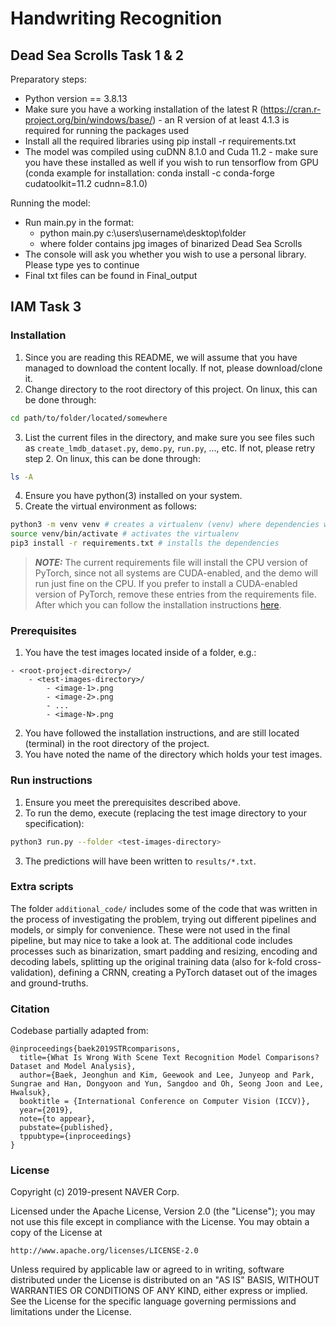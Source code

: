 # Handwriting Recognition

## Dead Sea Scrolls Task 1 & 2

Preparatory steps:
- Python version == 3.8.13
- Make sure you have a working installation of the latest R (https://cran.r-project.org/bin/windows/base/) - an R version of at least 4.1.3 is required for running the packages used
- Install all the required libraries using pip install -r requirements.txt
- The model was compiled using cuDNN 8.1.0 and Cuda 11.2 - make sure you have these installed as well if you wish to run tensorflow from GPU (conda example for installation: conda install -c conda-forge cudatoolkit=11.2 cudnn=8.1.0)

Running the model:
- Run main.py in the format:
	- python main.py c:\users\username\desktop\folder 
	- where folder contains jpg images of binarized Dead Sea Scrolls
- The console will ask you whether you wish to use a personal library. Please type yes to continue  
- Final txt files can be found in Final_output

## IAM Task 3

### Installation

1. Since you are reading this README, we will assume that you have managed to download the content locally. If not, please download/clone it.
2. Change directory to the root directory of this project. On linux, this can be done through:
```bash
cd path/to/folder/located/somewhere
```
3. List the current files in the directory, and make sure you see files such as `create_lmdb_dataset.py`, `demo.py`, `run.py`, ..., etc. If not, please retry step 2. On linux, this can be done through:
```bash
ls -A
```
4. Ensure you have python(3) installed on your system.
5. Create the virtual environment as follows:
``` bash
python3 -m venv venv # creates a virtualenv (venv) where dependencies will be installed
source venv/bin/activate # activates the virtualenv
pip3 install -r requirements.txt # installs the dependencies
```
> **_NOTE:_** The current requirements file will install the CPU version of PyTorch, since not all systems are CUDA-enabled, and the demo will run just fine on the CPU. If you prefer to install a CUDA-enabled version of PyTorch, remove these entries from the requirements file. After which you can follow the installation instructions [here](https://pytorch.org/).

### Prerequisites
1. You have the test images located inside of a folder, e.g.:
```
- <root-project-directory>/
    - <test-images-directory>/
        - <image-1>.png
        - <image-2>.png
        - ...
        - <image-N>.png
```
2. You have followed the installation instructions, and are still located (terminal) in the root directory of the project.
3. You have noted the name of the directory which holds your test images.

### Run instructions
1. Ensure you meet the prerequisites described above.
2. To run the demo, execute (replacing the test image directory to your specification):
```bash
python3 run.py --folder <test-images-directory>
```
3. The predictions will have been written to `results/*.txt`.

### Extra scripts
The folder `additional_code/` includes some of the code that was written in the process of investigating the problem, trying out different pipelines and models, or simply for convenience. These were not used in the final pipeline, but may nice to take a look at. The additional code includes processes such as binarization, smart padding and resizing, encoding and decoding labels, splitting up the original training data (also for k-fold cross-validation), defining a CRNN, creating a PyTorch dataset out of the images and ground-truths.

### Citation
Codebase partially adapted from:
```
@inproceedings{baek2019STRcomparisons,
  title={What Is Wrong With Scene Text Recognition Model Comparisons? Dataset and Model Analysis},
  author={Baek, Jeonghun and Kim, Geewook and Lee, Junyeop and Park, Sungrae and Han, Dongyoon and Yun, Sangdoo and Oh, Seong Joon and Lee, Hwalsuk},
  booktitle = {International Conference on Computer Vision (ICCV)},
  year={2019},
  note={to appear},
  pubstate={published},
  tppubtype={inproceedings}
}
```

### License
Copyright (c) 2019-present NAVER Corp.

Licensed under the Apache License, Version 2.0 (the "License");
you may not use this file except in compliance with the License.
You may obtain a copy of the License at

    http://www.apache.org/licenses/LICENSE-2.0

Unless required by applicable law or agreed to in writing, software
distributed under the License is distributed on an "AS IS" BASIS,
WITHOUT WARRANTIES OR CONDITIONS OF ANY KIND, either express or implied.
See the License for the specific language governing permissions and
limitations under the License.
